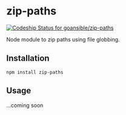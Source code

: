 # zip-paths

[ ![Codeship Status for goansible/zip-paths](https://www.codeship.io/projects/2e303f70-3ed9-0131-d011-2edc1cbdfa84/status?branch=master)](https://www.codeship.io/projects/10418)

Node module to zip paths using file globbing.

## Installation

`npm install zip-paths`

## Usage

...coming soon